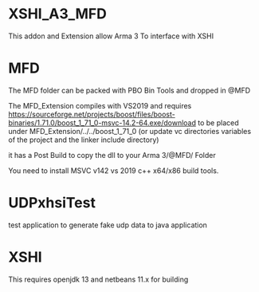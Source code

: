 XSHI_A3_MFD
===========

This addon and Extension allow Arma 3 To interface with XSHI

# MFD 
The MFD folder can be packed with PBO Bin Tools and dropped in @MFD

The MFD_Extension compiles with VS2019 and requires
https://sourceforge.net/projects/boost/files/boost-binaries/1.71.0/boost_1_71_0-msvc-14.2-64.exe/download
 to be placed under MFD_Extension/../../boost_1_71_0 
 (or update vc directories variables of the project and the linker include directory)

it has a Post Build to copy the dll to your Arma 3/@MFD/ Folder

You need to install MSVC v142 vs 2019 c++ x64/x86 build tools.


# UDPxhsiTest
test application to generate fake udp data to java application
# XSHI 

This requires openjdk 13 and netbeans 11.x for building